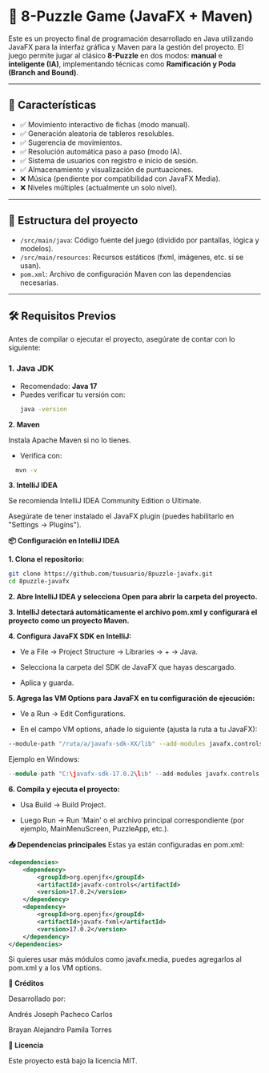 # 🧩 8-Puzzle Game (JavaFX + Maven)

Este es un proyecto final de programación desarrollado en Java utilizando JavaFX para la interfaz gráfica y Maven para la gestión del proyecto. El juego permite jugar al clásico **8-Puzzle** en dos modos: **manual** e **inteligente (IA)**, implementando técnicas como **Ramificación y Poda (Branch and Bound)**.

---

## 🚀 Características

- ✅ Movimiento interactivo de fichas (modo manual).
- ✅ Generación aleatoria de tableros resolubles.
- ✅ Sugerencia de movimientos.
- ✅ Resolución automática paso a paso (modo IA).
- ✅ Sistema de usuarios con registro e inicio de sesión.
- ✅ Almacenamiento y visualización de puntuaciones.
- ❌ Música (pendiente por compatibilidad con JavaFX Media).
- ❌ Niveles múltiples (actualmente un solo nivel).

---

## 📁 Estructura del proyecto

- `/src/main/java`: Código fuente del juego (dividido por pantallas, lógica y modelos).
- `/src/main/resources`: Recursos estáticos (fxml, imágenes, etc. si se usan).
- `pom.xml`: Archivo de configuración Maven con las dependencias necesarias.

---

## 🛠️ Requisitos Previos

Antes de compilar o ejecutar el proyecto, asegúrate de contar con lo siguiente:

### 1. Java JDK

- Recomendado: **Java 17**
- Puedes verificar tu versión con:
  ```bash
  java -version
  ```
  
**2. Maven**

Instala Apache Maven si no lo tienes.

- Verifica con:
```bash
  mvn -v
```

**3. IntelliJ IDEA**

Se recomienda IntelliJ IDEA Community Edition o Ultimate.

Asegúrate de tener instalado el JavaFX plugin (puedes habilitarlo en "Settings → Plugins").

**📦 Configuración en IntelliJ IDEA**

**1. Clona el repositorio:**

```bash
git clone https://github.com/tuusuario/8puzzle-javafx.git
cd 8puzzle-javafx
```
**2. Abre IntelliJ IDEA y selecciona Open para abrir la carpeta del proyecto.**

**3. IntelliJ detectará automáticamente el archivo pom.xml y configurará el proyecto como un proyecto Maven.**

**4. Configura JavaFX SDK en IntelliJ:**

- Ve a File → Project Structure → Libraries → + → Java.

- Selecciona la carpeta del SDK de JavaFX que hayas descargado.

- Aplica y guarda.

**5. Agrega las VM Options para JavaFX en tu configuración de ejecución:**

- Ve a Run → Edit Configurations.

- En el campo VM options, añade lo siguiente (ajusta la ruta a tu JavaFX):

```bash
--module-path "/ruta/a/javafx-sdk-XX/lib" --add-modules javafx.controls,javafx.fxml
```
Ejemplo en Windows:

```cpp
--module-path "C:\javafx-sdk-17.0.2\lib" --add-modules javafx.controls,javafx.fxml
```
**6. Compila y ejecuta el proyecto:**

- Usa Build → Build Project.
  
- Luego Run → Run 'Main' o el archivo principal correspondiente (por ejemplo, MainMenuScreen, PuzzleApp, etc.).

**📥 Dependencias principales**
Estas ya están configuradas en pom.xml:

```xml
<dependencies>
    <dependency>
        <groupId>org.openjfx</groupId>
        <artifactId>javafx-controls</artifactId>
        <version>17.0.2</version>
    </dependency>
    <dependency>
        <groupId>org.openjfx</groupId>
        <artifactId>javafx-fxml</artifactId>
        <version>17.0.2</version>
    </dependency>
</dependencies>
```
Si quieres usar más módulos como javafx.media, puedes agregarlos al pom.xml y a los VM options.

**👥 Créditos**

Desarrollado por:

Andrés Joseph Pacheco Carlos

Brayan Alejandro Pamila Torres

**📄 Licencia**

Este proyecto está bajo la licencia MIT.
